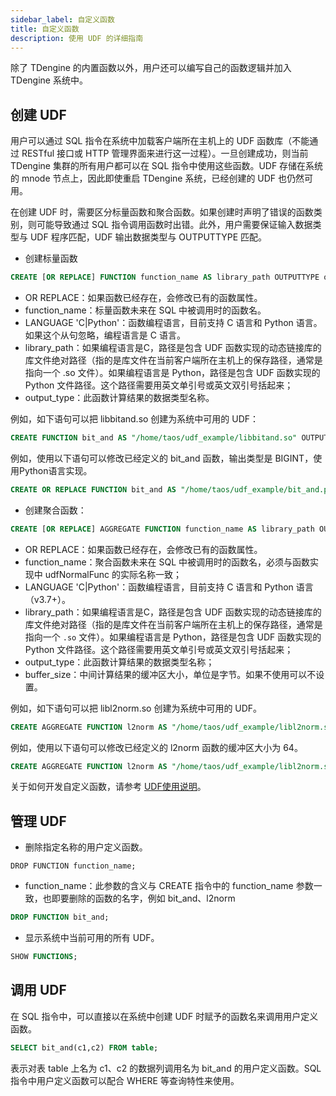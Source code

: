 ```yaml
---
sidebar_label: 自定义函数
title: 自定义函数
description: 使用 UDF 的详细指南
---
```


除了 TDengine 的内置函数以外，用户还可以编写自己的函数逻辑并加入 TDengine 系统中。
## 创建 UDF

用户可以通过 SQL 指令在系统中加载客户端所在主机上的 UDF 函数库（不能通过 RESTful 接口或 HTTP 管理界面来进行这一过程）。一旦创建成功，则当前 TDengine 集群的所有用户都可以在 SQL 指令中使用这些函数。UDF 存储在系统的 mnode 节点上，因此即使重启 TDengine 系统，已经创建的 UDF 也仍然可用。

在创建 UDF 时，需要区分标量函数和聚合函数。如果创建时声明了错误的函数类别，则可能导致通过 SQL 指令调用函数时出错。此外，用户需要保证输入数据类型与 UDF 程序匹配，UDF 输出数据类型与 OUTPUTTYPE 匹配。

- 创建标量函数
```sql
CREATE [OR REPLACE] FUNCTION function_name AS library_path OUTPUTTYPE output_type [LANGUAGE 'C|Python'];
```
  - OR REPLACE：如果函数已经存在，会修改已有的函数属性。
  - function_name：标量函数未来在 SQL 中被调用时的函数名。
  - LANGUAGE 'C|Python'：函数编程语言，目前支持 C 语言和 Python 语言。如果这个从句忽略，编程语言是 C 语言。
  - library_path：如果编程语言是C，路径是包含 UDF 函数实现的动态链接库的库文件绝对路径（指的是库文件在当前客户端所在主机上的保存路径，通常是指向一个 .so 文件）。如果编程语言是 Python，路径是包含 UDF 函数实现的 Python 文件路径。这个路径需要用英文单引号或英文双引号括起来；
  - output_type：此函数计算结果的数据类型名称。

例如，如下语句可以把 libbitand.so 创建为系统中可用的 UDF：

  ```sql
  CREATE FUNCTION bit_and AS "/home/taos/udf_example/libbitand.so" OUTPUTTYPE INT;
  ```

例如，使用以下语句可以修改已经定义的 bit_and 函数，输出类型是 BIGINT，使用Python语言实现。

  ```sql
  CREATE OR REPLACE FUNCTION bit_and AS "/home/taos/udf_example/bit_and.py" OUTPUTTYPE BIGINT LANGUAGE 'Python';
  ```
- 创建聚合函数：
```sql
CREATE [OR REPLACE] AGGREGATE FUNCTION function_name AS library_path OUTPUTTYPE output_type [ BUFSIZE buffer_size ] [LANGUAGE 'C|Python'];
```
  - OR REPLACE：如果函数已经存在，会修改已有的函数属性。
  - function_name：聚合函数未来在 SQL 中被调用时的函数名，必须与函数实现中 udfNormalFunc 的实际名称一致；
  - LANGUAGE 'C|Python'：函数编程语言，目前支持 C 语言和 Python 语言（v3.7+）。
  - library_path：如果编程语言是C，路径是包含 UDF 函数实现的动态链接库的库文件绝对路径（指的是库文件在当前客户端所在主机上的保存路径，通常是指向一个 `.so` 文件）。如果编程语言是 Python，路径是包含 UDF 函数实现的 Python 文件路径。这个路径需要用英文单引号或英文双引号括起来；
  - output_type：此函数计算结果的数据类型名称；
  - buffer_size：中间计算结果的缓冲区大小，单位是字节。如果不使用可以不设置。

  例如，如下语句可以把 libl2norm.so 创建为系统中可用的 UDF。

  ```sql
  CREATE AGGREGATE FUNCTION l2norm AS "/home/taos/udf_example/libl2norm.so" OUTPUTTYPE DOUBLE bufsize 8;
  ```
  例如，使用以下语句可以修改已经定义的 l2norm 函数的缓冲区大小为 64。
  ```sql
  CREATE AGGREGATE FUNCTION l2norm AS "/home/taos/udf_example/libl2norm.so" OUTPUTTYPE DOUBLE bufsize 64;
  ```  

关于如何开发自定义函数，请参考 [UDF使用说明](/develop/udf)。

## 管理 UDF

- 删除指定名称的用户定义函数。
```
DROP FUNCTION function_name;
```

- function_name：此参数的含义与 CREATE 指令中的 function_name 参数一致，也即要删除的函数的名字，例如 bit_and、l2norm 
```sql
DROP FUNCTION bit_and;
```

- 显示系统中当前可用的所有 UDF。
```sql
SHOW FUNCTIONS;
```

## 调用 UDF

在 SQL 指令中，可以直接以在系统中创建 UDF 时赋予的函数名来调用用户定义函数。
```sql
SELECT bit_and(c1,c2) FROM table;
```

表示对表 table 上名为 c1、c2 的数据列调用名为 bit_and 的用户定义函数。SQL 指令中用户定义函数可以配合 WHERE 等查询特性来使用。
